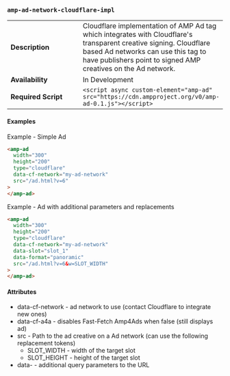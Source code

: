 <!---
Copyright 2016 Cloudflare. All Rights Reserved.

Licensed under the Apache License, Version 2.0 (the "License");
you may not use this file except in compliance with the License.
You may obtain a copy of the License at

      http://www.apache.org/licenses/LICENSE-2.0

Unless required by applicable law or agreed to in writing, software
distributed under the License is distributed on an "AS-IS" BASIS,
WITHOUT WARRANTIES OR CONDITIONS OF ANY KIND, either express or implied.
See the License for the specific language governing permissions and
limitations under the License.
-->

### <a name="amp-ad-network-cloudflare-impl"></a> `amp-ad-network-cloudflare-impl`

<table>
  <tr>
    <td width="40%"><strong>Description</strong></td>
    <td>Cloudflare implementation of AMP Ad tag which integrates with
    Cloudflare's transparent creative signing.  Cloudflare based Ad networks
    can use this tag to have publishers point to signed AMP creatives on the
    Ad network.
    </td>
  </tr>
  <tr>
    <td width="40%"><strong>Availability</strong></td>
    <td>In Development</td>
  </tr>
  <tr>
    <td width="40%"><strong>Required Script</strong></td>
    <td><code>&lt;script async custom-element="amp-ad" src="https://cdn.ampproject.org/v0/amp-ad-0.1.js">&lt;/script></code></td>
  </tr>
</table>

#### Examples

Example - Simple Ad

```html
<amp-ad
  width="300"
  height="200"
  type="cloudflare"
  data-cf-network="my-ad-network"
  src="/ad.html?v=6"
>
</amp-ad>
```

Example - Ad with additional parameters and replacements

```html
<amp-ad
  width="300"
  height="200"
  type="cloudflare"
  data-cf-network="my-ad-network"
  data-slot="slot_1"
  data-format="panoramic"
  src="/ad.html?v=6&w=SLOT_WIDTH"
>
</amp-ad>
```

#### Attributes

- data-cf-network - ad network to use (contact Cloudflare to integrate new ones)
- data-cf-a4a - disables Fast-Fetch Amp4Ads when false (still displays ad)
- src - Path to the ad creative on a Ad network (can use the following replacement tokens)
  - SLOT_WIDTH - width of the target slot
  - SLOT_HEIGHT - height of the target slot
- data-<param> - additional query parameters to the URL
